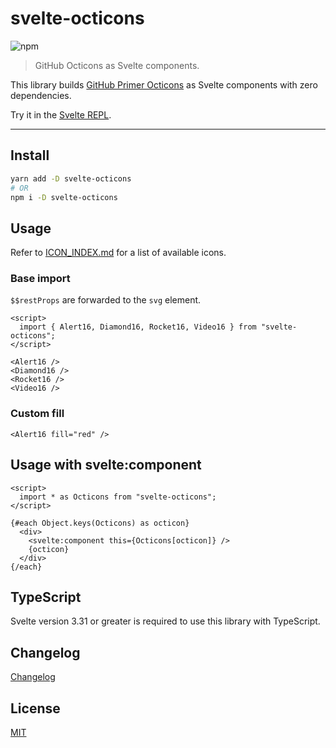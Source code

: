 # svelte-octicons

![npm](https://img.shields.io/npm/v/svelte-octicons?color=%23ff3e00&style=for-the-badge)

> GitHub Octicons as Svelte components.

<!-- REPO_URL -->

This library builds [GitHub Primer Octicons](https://primer.style/octicons/) as Svelte components with zero dependencies.

Try it in the [Svelte REPL](https://svelte.dev/repl/dce762f9a93c4e56b3ddde749cb1945f).

---

<!-- TOC -->

## Install

```bash
yarn add -D svelte-octicons
# OR
npm i -D svelte-octicons
```

## Usage

Refer to [ICON_INDEX.md](./ICON_INDEX.md) for a list of available icons.

### Base import

`$$restProps` are forwarded to the `svg` element.

```svelte
<script>
  import { Alert16, Diamond16, Rocket16, Video16 } from "svelte-octicons";
</script>

<Alert16 />
<Diamond16 />
<Rocket16 />
<Video16 />

```

### Custom fill

```svelte
<Alert16 fill="red" />

```

## Usage with svelte:component

```svelte
<script>
  import * as Octicons from "svelte-octicons";
</script>

{#each Object.keys(Octicons) as octicon}
  <div>
    <svelte:component this={Octicons[octicon]} />
    {octicon}
  </div>
{/each}

```

## TypeScript

Svelte version 3.31 or greater is required to use this library with TypeScript.

## Changelog

[Changelog](./CHANGELOG.md)

## License

[MIT](LICENSE)
